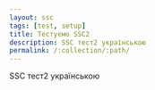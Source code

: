 ```yaml
---
layout: ssc
tags: [test, setup]
title: Тестуємо SSC2
description: SSC тест2 українською
permalink: /:collection/:path/
---
```

SSC тест2 українською
